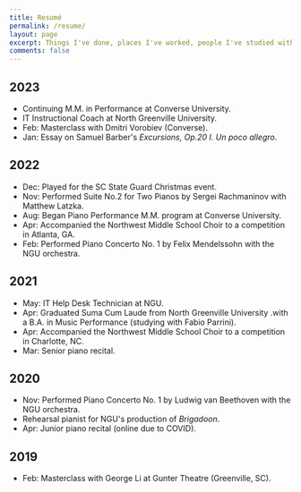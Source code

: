 ```yaml
---
title: Resumé
permalink: /resume/
layout: page
excerpt: Things I've done, places I've worked, people I've studied with.
comments: false
---
```


## 2023

* Continuing M.M. in Performance at Converse University.
* IT Instructional Coach at North Greenville University.
* Feb: Masterclass with Dmitri Vorobiev (Converse).
* Jan: Essay on Samuel Barber's _Excursions, Op.20 I. Un poco allegro_.

## 2022

* Dec: Played for the SC State Guard Christmas event.
* Nov: Performed Suite No.2 for Two Pianos by Sergei Rachmaninov with Matthew Latzka.
* Aug: Began Piano Performance M.M. program at Converse University.
* Apr: Accompanied the Northwest Middle School Choir to a competition in Atlanta, GA.
* Feb: Performed Piano Concerto No. 1 by Felix Mendelssohn with the NGU orchestra.

## 2021

* May: IT Help Desk Technician at NGU.
* Apr: Graduated Suma Cum Laude from North Greenville University .with a B.A. in Music Performance (studying with Fabio Parrini).
* Apr: Accompanied the Northwest Middle School Choir to a competition in Charlotte, NC.
* Mar: Senior piano recital.

## 2020

* Nov: Performed Piano Concerto No. 1 by Ludwig van Beethoven with the NGU orchestra.
* Rehearsal pianist for NGU's production of _Brigadoon_.
* Apr: Junior piano recital (online due to COVID).

## 2019

* Feb: Masterclass with George Li at Gunter Theatre (Greenville, SC).